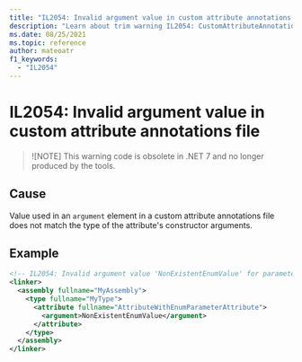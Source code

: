 ```yaml
---
title: "IL2054: Invalid argument value in custom attribute annotations file"
description: "Learn about trim warning IL2054: CustomAttributeAnnotationsInvalidArgument"
ms.date: 08/25/2021
ms.topic: reference
author: mateoatr
f1_keywords:
  - "IL2054"
---
```

# IL2054: Invalid argument value in custom attribute annotations file

> ![NOTE]
> This warning code is obsolete in .NET 7 and no longer produced by the tools.

## Cause

Value used in an `argument` element in a custom attribute annotations file does not match the type of the attribute's constructor arguments.

## Example

```xml
<!-- IL2054: Invalid argument value 'NonExistentEnumValue' for parameter of type 'MyEnumType' of attribute 'AttributeWithEnumParameterAttribute' -->
<linker>
  <assembly fullname="MyAssembly">
    <type fullname="MyType">
      <attribute fullname="AttributeWithEnumParameterAttribute">
        <argument>NonExistentEnumValue</argument>
      </attribute>
    </type>
  </assembly>
</linker>
```
